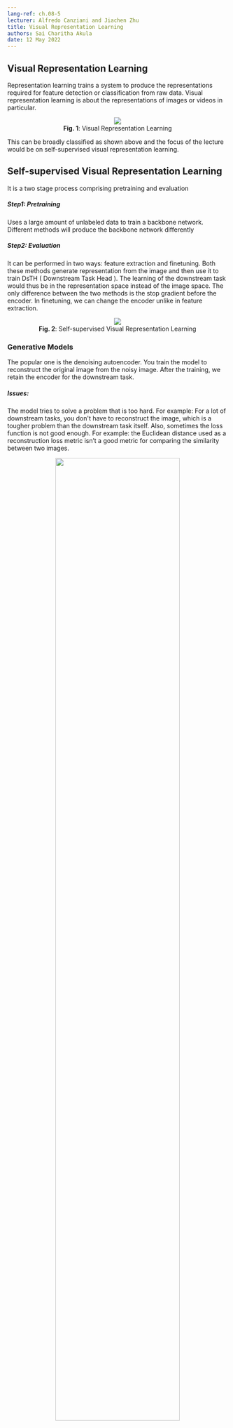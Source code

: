 ```yaml
---
lang-ref: ch.08-5
lecturer: Alfredo Canziani and Jiachen Zhu
title: Visual Representation Learning
authors: Sai Charitha Akula
date: 12 May 2022
---
```



## Visual Representation Learning

Representation learning trains a system to produce the representations required for feature detection or classification from raw data. Visual representation learning is about the representations of images or videos in particular.

<center>
<img src="{{site.baseurl}}/images/week08/08-5/5_fig1.png" weight="75%"/><br>
<b>Fig. 1</b>: Visual Representation Learning
</center>

This can be broadly classified as shown above and the focus of the lecture would be on self-supervised visual representation learning. 

## Self-supervised Visual Representation Learning

It is a two stage process comprising pretraining and evaluation

##### Step1: Pretraining

Uses a large amount of unlabeled data to train a backbone network. Different methods will produce the backbone network differently

##### Step2: Evaluation

It can be performed in two ways: feature extraction and finetuning. Both these methods generate representation from ​​the image and then use it to train DsTH ( Downstream Task Head ). The learning of the downstream task would thus be in the representation space instead of the image space. The only difference between the two methods is the stop gradient before the encoder. In finetuning, we can change the encoder unlike in feature extraction. 

<center>
<img src="{{site.baseurl}}/images/week08/08-5/5_fig2.png" weight="40%"/><br>
<b>Fig. 2</b>: Self-supervised Visual Representation Learning
</center>

### Generative Models

The popular one is the denoising autoencoder. You train the model to reconstruct the original image from the noisy image. After the training, we retain the encoder for the downstream task.

##### Issues:
 
The model tries to solve a problem that is too hard. For example: For a lot of downstream tasks, you don't have to reconstruct the image, which is a tougher problem than the downstream task itself. Also, sometimes the loss function is not good enough. For example: the Euclidean distance used as a reconstruction loss metric isn’t a good metric for comparing the similarity between two images.

<center>
<img src="{{site.baseurl}}/images/week08/08-5/5_fig3.png" height="75%" weight="75%"/><br>
<b>Fig. 3</b>: Generative Models - Autoencoder
</center>

### Pretext Tasks

It’s almost the same as above but you train the model to figure out a smart way to generate pseudo labels. For example: Given the image of a tiger, the shuffled image is the input x, and the output y would be the correct way of labeling the patches. The network successfully reinventing the patches indicates that it understands the image. 

##### Issues:
Designing the pretext task is tricky. if you design the task too easy, the network won’t learn good representation. But if you design the task hard, it can become harder than the downstream task and the network wouldn't be trained well. Also, the representations generated via this method will be tailored to the specific downstream task.

<center>
<img src="{{site.baseurl}}/images/week08/08-5/5_fig4.png" height="75%" weight="75%"/><br>
<b>Fig. 4</b>: Pretext Tasks
</center>

### Joint-embedding methods

Joint embedding methods perform better than the above two methods. These have been discussed in great detail in this [lecture](https://atcold.github.io/pytorch-Deep-Learning/en/week08/08-4/).


### Improvisations for JEMs

We can further improve these models by experimenting with data augmentation and network architecture. We don’t have a good understanding of these but they are very important. In fact, finding good augmentation may boost more performance than changing the loss function. 

#### Data Augmentation

Most dominant augmentations were proposed by simCLR and improved a little bit by BYOL:
1. Random Crop (the most critical one)
2. Flip
3. Color Jitter
4. Gaussian Blur

It has been found empirically that random crop is the most critical one. It might be because the random crop is the only we can change the spatial information about the images. Flip does the same partly but is weak. Color jitter and gaussian blur change channels. 

<center>
<img src="{{site.baseurl}}/images/week08/08-5/5_fig5.png" height="25%" /><br>
<b>Fig. 5</b>: Data Augmentation
</center>

##### Masking augmentation:
Recently people are moving towards masking augmentation instead of traditional augmentation in which we mask out most ( ~75% in the below image ) of the patches. It can replace random crop since it’s another way to remove the redundancy of the spatial information

**Issues:**
This works well only with transformer type of architecture and not with convnet. This is because masking introduces too many random artificial edges. For any transformer, the first layer is the conv layer, with kernel size equal to the patch size and thus, this never experiences artificial edges. For convnets which have sliding windows, the artificial edges can't be ignored and will result in noise.

<center>
<img src="{{site.baseurl}}/images/week08/08-5/5_fig6.png" weight="50%" /><br>
<b>Fig. 6</b>: Masked Augmentation
</center>

#### Network Architecture

##### Projector/Expander:
It is a two/three-layer feed-forward neural network and empirical results show that it is always better to add this in the network architecture. 

The projector is used to project into a lower dimension and the expander is used to project into a higher dimension. A projector is used only during the pretraining and removed while performing the downstream task. This is because the projector removes a lot of information even if the output dimension of the projector and the backbone are the same. 

##### Momentum Encoder:
Even without a memory bank, a momentum encoder usually helps the performance of the downstream tasks, especially with weak data augmentation. 

<center>
<img src="{{site.baseurl}}/images/week08/08-5/5_fig7.png" weight="50%" /><br>
<b>Fig. 7</b>: Projector/Expander
</center>

